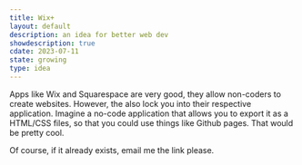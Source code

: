 ```yaml
---
title: Wix+
layout: default
description: an idea for better web dev
showdescription: true
cdate: 2023-07-11
state: growing
type: idea
---
```


Apps like Wix and Squarespace are very good, they allow non-coders to create websites. However, the also lock you into their respective application. Imagine a no-code application that allows you to export it as a HTML/CSS files, so that you could use things like Github pages. That would be pretty cool.

Of course, if it already exists, email me the link please.
